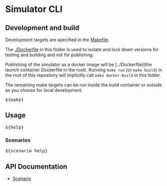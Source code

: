 # Simulator CLI

## Development and build

Development targets are specified in the [Makefile](./Makefile).

The [./Dockerfile](Dockerfile) in this folder is used to isolate and lock down versions for testing and building and not for publishing.

Publishing of the simulator as a docker image will be [../Dockerfile](the launch container Dockerfile in the root). Running  `make run` (or `make build`) in the root of this repository will implicitly call `make docker-build` in this folder.

The remaining make targets can be run inside the build container or outside as you choose for local development.

<pre>
${make}
</pre>

## Usage

<pre>
${help}
</pre>

### Scenarios

<pre>
${scenario_help}
</pre>

## API Documentation

* [Scenario](./docs/scenario.md)
